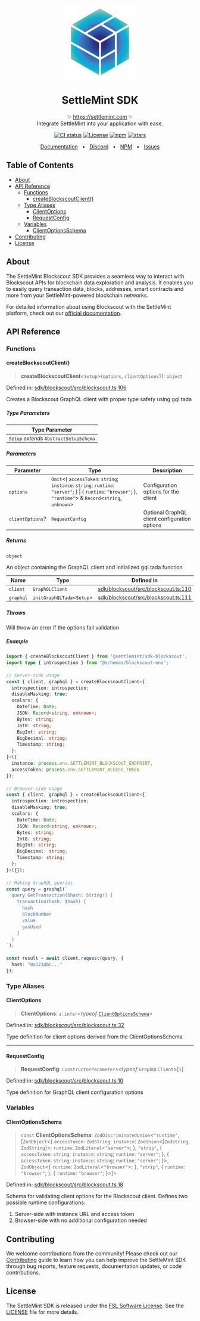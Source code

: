 <p align="center">
  <img src="https://github.com/settlemint/sdk/blob/main/logo.svg" width="200px" align="center" alt="SettleMint logo" />
  <h1 align="center">SettleMint SDK</h1>
  <p align="center">
    ✨ <a href="https://settlemint.com">https://settlemint.com</a> ✨
    <br/>
    Integrate SettleMint into your application with ease.
  </p>
</p>

<p align="center">
<a href="https://github.com/settlemint/sdk/actions?query=branch%3Amain"><img src="https://github.com/settlemint/sdk/actions/workflows/build.yml/badge.svg?event=push&branch=main" alt="CI status" /></a>
<a href="https://fsl.software" rel="nofollow"><img src="https://img.shields.io/npm/l/@settlemint/sdk-blockscout" alt="License"></a>
<a href="https://www.npmjs.com/package/@settlemint/sdk-blockscout" rel="nofollow"><img src="https://img.shields.io/npm/dw/@settlemint/sdk-blockscout" alt="npm"></a>
<a href="https://github.com/settlemint/sdk" rel="nofollow"><img src="https://img.shields.io/github/stars/settlemint/sdk" alt="stars"></a>
</p>

<div align="center">
  <a href="https://console.settlemint.com/documentation/">Documentation</a>
  <span>&nbsp;&nbsp;•&nbsp;&nbsp;</span>
  <a href="https://discord.com/invite/Mt5yqFrey9">Discord</a>
  <span>&nbsp;&nbsp;•&nbsp;&nbsp;</span>
  <a href="https://www.npmjs.com/package/@settlemint/sdk-blockscout">NPM</a>
  <span>&nbsp;&nbsp;•&nbsp;&nbsp;</span>
  <a href="https://github.com/settlemint/sdk/issues">Issues</a>
  <br />
</div>

## Table of Contents

- [About](#about)
- [API Reference](#api-reference)
  - [Functions](#functions)
    - [createBlockscoutClient()](#createblockscoutclient)
  - [Type Aliases](#type-aliases)
    - [ClientOptions](#clientoptions)
    - [RequestConfig](#requestconfig)
  - [Variables](#variables)
    - [ClientOptionsSchema](#clientoptionsschema)
- [Contributing](#contributing)
- [License](#license)

## About

The SettleMint Blockscout SDK provides a seamless way to interact with Blockscout APIs for blockchain data exploration and analysis. It enables you to easily query transaction data, blocks, addresses, smart contracts and more from your SettleMint-powered blockchain networks.

For detailed information about using Blockscout with the SettleMint platform, check out our [official documentation](https://console.settlemint.com/documentation/docs/using-platform/insights/).

## API Reference

### Functions

#### createBlockscoutClient()

> **createBlockscoutClient**\<`Setup`\>(`options`, `clientOptions`?): `object`

Defined in: [sdk/blockscout/src/blockscout.ts:106](https://github.com/settlemint/sdk/blob/v0.9.0/sdk/blockscout/src/blockscout.ts#L106)

Creates a Blockscout GraphQL client with proper type safety using gql.tada

##### Type Parameters

| Type Parameter |
| ------ |
| `Setup` *extends* `AbstractSetupSchema` |

##### Parameters

| Parameter | Type | Description |
| ------ | ------ | ------ |
| `options` | `Omit`\<\{ `accessToken`: `string`; `instance`: `string`; `runtime`: `"server"`; \} \| \{ `runtime`: `"browser"`; \}, `"runtime"`\> & `Record`\<`string`, `unknown`\> | Configuration options for the client |
| `clientOptions`? | `RequestConfig` | Optional GraphQL client configuration options |

##### Returns

`object`

An object containing the GraphQL client and initialized gql.tada function

| Name | Type | Defined in |
| ------ | ------ | ------ |
| `client` | `GraphQLClient` | [sdk/blockscout/src/blockscout.ts:110](https://github.com/settlemint/sdk/blob/v0.9.0/sdk/blockscout/src/blockscout.ts#L110) |
| `graphql` | `initGraphQLTada`\<`Setup`\> | [sdk/blockscout/src/blockscout.ts:111](https://github.com/settlemint/sdk/blob/v0.9.0/sdk/blockscout/src/blockscout.ts#L111) |

##### Throws

Will throw an error if the options fail validation

##### Example

```ts
import { createBlockscoutClient } from '@settlemint/sdk-blockscout';
import type { introspection } from "@schemas/blockscout-env";

// Server-side usage
const { client, graphql } = createBlockscoutClient<{
  introspection: introspection;
  disableMasking: true;
  scalars: {
    DateTime: Date;
    JSON: Record<string, unknown>;
    Bytes: string;
    Int8: string;
    BigInt: string;
    BigDecimal: string;
    Timestamp: string;
  };
}>({
  instance: process.env.SETTLEMINT_BLOCKSCOUT_ENDPOINT,
  accessToken: process.env.SETTLEMINT_ACCESS_TOKEN
});

// Browser-side usage
const { client, graphql } = createBlockscoutClient<{
  introspection: introspection;
  disableMasking: true;
  scalars: {
    DateTime: Date;
    JSON: Record<string, unknown>;
    Bytes: string;
    Int8: string;
    BigInt: string;
    BigDecimal: string;
    Timestamp: string;
  };
}>({});

// Making GraphQL queries
const query = graphql(`
  query GetTransaction($hash: String!) {
    transaction(hash: $hash) {
      hash
      blockNumber
      value
      gasUsed
    }
  }
`);

const result = await client.request(query, {
  hash: "0x123abc..."
});
```

### Type Aliases

#### ClientOptions

> **ClientOptions**: `z.infer`\<*typeof* [`ClientOptionsSchema`](README.md#clientoptionsschema)\>

Defined in: [sdk/blockscout/src/blockscout.ts:32](https://github.com/settlemint/sdk/blob/v0.9.0/sdk/blockscout/src/blockscout.ts#L32)

Type definition for client options derived from the ClientOptionsSchema

***

#### RequestConfig

> **RequestConfig**: `ConstructorParameters`\<*typeof* `GraphQLClient`\>\[`1`\]

Defined in: [sdk/blockscout/src/blockscout.ts:10](https://github.com/settlemint/sdk/blob/v0.9.0/sdk/blockscout/src/blockscout.ts#L10)

Type definition for GraphQL client configuration options

### Variables

#### ClientOptionsSchema

> `const` **ClientOptionsSchema**: `ZodDiscriminatedUnion`\<`"runtime"`, \[`ZodObject`\<\{ `accessToken`: `ZodString`; `instance`: `ZodUnion`\<\[`ZodString`, `ZodString`\]\>; `runtime`: `ZodLiteral`\<`"server"`\>; \}, `"strip"`, \{ `accessToken`: `string`; `instance`: `string`; `runtime`: `"server"`; \}, \{ `accessToken`: `string`; `instance`: `string`; `runtime`: `"server"`; \}\>, `ZodObject`\<\{ `runtime`: `ZodLiteral`\<`"browser"`\>; \}, `"strip"`, \{ `runtime`: `"browser"`; \}, \{ `runtime`: `"browser"`; \}\>\]\>

Defined in: [sdk/blockscout/src/blockscout.ts:18](https://github.com/settlemint/sdk/blob/v0.9.0/sdk/blockscout/src/blockscout.ts#L18)

Schema for validating client options for the Blockscout client.
Defines two possible runtime configurations:
1. Server-side with instance URL and access token
2. Browser-side with no additional configuration needed

## Contributing

We welcome contributions from the community! Please check out our [Contributing](../../.github/CONTRIBUTING.md) guide to learn how you can help improve the SettleMint SDK through bug reports, feature requests, documentation updates, or code contributions.

## License

The SettleMint SDK is released under the [FSL Software License](https://fsl.software). See the [LICENSE](https://github.com/settlemint/sdk/blob/main/LICENSE) file for more details.

